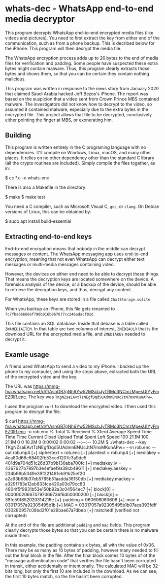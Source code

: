 # whats-dec - WhatsApp end-to-end media decryptor

This program decrypts WhatsApp end-to-end encrypted media files (like videos and pictures).
You need to first extract the key from either end of the communication, such as from
a phone backup. This is decribed below for the iPhone. This program will then decrypt
the media file.

The WhatsApp encryption process adds up to 26 bytes to the end of media files for
verification and padding. Some people have suspected these extra bytes might contain
malware. Thus, this program clearly extracts those bytes and shows them, so that
you can be certain they contain nothing malicious.

This program was written in response to the news story from January 2020 that claimed
Saudi Arabia hacked Jeff Bezos's iPhone. The report was based on the suspicion that
a video sent from Crown Prince MBS contained malware. The investigators did not know how
to decrypt to the video, so assumed it contained malware, especially due to the extra
bytes in the encrypted file. This project allows that file to be decrypted, conclusively
either pointing the finger at MBS, or exonerating him.

## Building

This program is written entirely in the C programing language with no dependencies.
It'll compile on Windows, Linux, macOS, and many other places.
It relies on no other dependency other than the standard C library
(all the crypto routines are included).
Simply compile the files together, as in:

  $ cc *.c -o whats-enc

 There is also a Makefile in the directory:

  $ make
  $ make test

 You need a C compiler, such as Microsoft Visual C, `gcc`, or `clang`. On Debian
 versions of Linux, this can be obtained by:

  $ sudo apt install build-essential

 ## Extracting end-to-end keys

 End-to-end encryption means that nobody in the middle can decrypt messages or
 content. The WhatsApp messaging app uses end-to-end encryption, meaning that
 not even WhatsApp can decrypt either text messages or multi-media messages
 containing video.

 However, the devices on either end need to be able to decrypt these things.
 That means the decryption keys are located somewhere on the device.
 A forensics analysis of the device, or a backup of the device, should be
 able to retrieve the decryption keys, and thus, decrypt any content.

 For WhatsApp, these keys are stored in a file called `ChatStorage.sqlite`.

 When you backup an iPhone, this file gets renamed to
 `7c7fba66680ef796b916b067077cc246adacf01d`.

 This file contains an SQL database. Inside that debase is a table called
 `ZWAMEDIAITEM`. In that table are two columns of interest, `ZMEDIAULR` that
 is the download URL for the encrypted media file, and `ZMEDIAKEY` needed to
 decrypt it.

 ## Examle usage

 A friend used WhatsApp to send a video to my iPhone. I backed up the phone
 to my computer, and using the steps above, extracted both the URL of the
 encrypted video and the key.

 The URL was https://mmg-fna.whatsapp.net/d/f/AsnGB7gNh6Yw52MScbJyTRMo3NCmzMpesUIYyFmEZ0lR.enc.
 The key was `TKgNZsaEAvtTzNEgfDqd5UAdmnBNUcJtN7mxMKunAPw=`.

 I used the program `curl` to download the encrypted video. I then used this program
 to decrypt the file.

  $ curl https://mmg-fna.whatsapp.net/d/f/AsnGB7gNh6Yw52MScbJyTRMo3NCmzMpesUIYyFmEZ0lR.enc -o rob.enc
    % Total    % Received % Xferd  Average Speed   Time    Time     Time  Current
                                   Dload  Upload   Total   Spent    Left  Speed
  100 21.1M  100 21.1M    0     0  10.2M      0  0:00:02  0:00:02 --:--:-- 10.2M
  $ ./whats-dec --key TKgNZsaEAvtTzNEgfDqd5UAdmnBNUcJtN7mxMKunAPw= --in rob.enc --out rob.mp4
  [+] ciphertext = rob.enc
  [+] plaintext  = rob.mp4
  [+] mediakey = 4ca80d66c68402fb53ccd1207c3a9de5 401d9a704d51c26d37b9b130aba700fc
  [+] mediakey.iv = 4367627b7897b3e4efaef9a38cb49611
  [+] mediakey.aeskey = 234b96b5349e39f221481eb91b25ef20 a2a93b68b37eb5785b51aadda36150db
  [+] mediakey.mackey = a329f783e12eb633fce420a03d79cc83 4804f5f9931b53e150b92a3c04564ec7
  [+] block[0] = 000000206674797069736f6d00000200
  [+] block[n] = 38fc59f852020314216e
  [+]-padding = 060606060606
  [+]-mac = 03017057a92305495b1b
  [+] MAC = 03017057a92305495b1b07aca393fdff 030280957c08bd2f01e29bae67a7dbeb
  [+] matched! (verified not corrupted)

At the end of the file are additional `padding` and `mac` fields. This program clearly
decrypts those bytes so that you can be certain there is no malware inside them.

In this
example, the padding contains six bytes, all with the value of 0x06. There may be as
many as 16 bytes of padding, however many needed to fill out the final block in the
file. After the final block comes 10 bytes of of the "message authentication code"
that verifies the file hasn't been corrupted in transit, either accidentally or
intentionally. The calculated MAC will be 32-bits long, but only the first 10 are
included in the download. As we can see, the first 10 bytes match, so the file hasn't
been corrupted.
